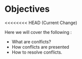 # Objectives

<<<<<<<< HEAD (Current Change)

Here we will cover the following : 
* What are conlficts?
* How conflicts are presented
* How to resolve conflicts.